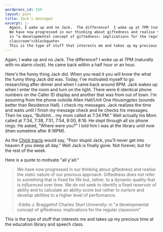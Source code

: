 ```yaml
--- 
wordpress_id: 154
layout: post
title: Jack's messages
excerpt: |-
  Again, I wake up and no Jack.  The difference?  I woke up at 7PM (naturally with no alarm clock).  He came back within a half hour or an hour.<p>Here's the funny thing Jack did.  When you read it you will know the what the funny thing Jack did was.  Today, I've motivated myself to go researching after dinner and when I came back around 8PM.  Jack wakes up when I enter the room and turn on the light.  There were 6 identical phone numbers on the Caller ID display and another that was from out of town.  I'm assuming from the phone outside Allen Hall/Unit One Housingplex (sounds better than Residence Hall).  I check my messages.  Jack realizes the time and waits until I finish my message check and he checks his messages.  Then he says, "Bullshit... my mom called at 7:34 PM."  Well actually his Mom called at 7:34, 7:38, 7:51, 7:54, 8:00, 8:16.  He slept through all six phone rings.  He asked, "Where were you?"  I told him I was at the library until now (then sometime after 8:16PM).<p>As the <a href="http://www.chick.com/">Chick tracts</a> would say, "Poor stupid Jack, you'll never get into heaven if you sleep all day."  Well Jack is finally gone.  Not forever, but for the rest of the week.<p>Here is a quote to motivate "all y'all:"<blockquote>
  We have now progressed in our thinking about giftedness and realise the static nature of our previous approach.  Giftedness does not refer to something that is fixed for life but, rather, to a dynamic quality that is <i>influenced</i> over time.  We do not seek to identify a fixed reservoir of ability and to calculate an ability score but rather to <i>nurture</i> and <i>develop</i> abilities to a higher level of performance.<p>-Eddie J. Braggettof Charles Sturt University:
  in "a developmental concept of giftedness: implications for the regular
  classroom"</blockquote>
  This is the type of stuff that interests me and takes up my precious time at the education library and speech class.
---
```

Again, I wake up and no Jack.  The difference?  I woke up at 7PM (naturally with no alarm clock).  He came back within a half hour or an hour.<p>Here's the funny thing Jack did.  When you read it you will know the what the funny thing Jack did was.  Today, I've motivated myself to go researching after dinner and when I came back around 8PM.  Jack wakes up when I enter the room and turn on the light.  There were 6 identical phone numbers on the Caller ID display and another that was from out of town.  I'm assuming from the phone outside Allen Hall/Unit One Housingplex (sounds better than Residence Hall).  I check my messages.  Jack realizes the time and waits until I finish my message check and he checks his messages.  Then he says, "Bullshit... my mom called at 7:34 PM."  Well actually his Mom called at 7:34, 7:38, 7:51, 7:54, 8:00, 8:16.  He slept through all six phone rings.  He asked, "Where were you?"  I told him I was at the library until now (then sometime after 8:16PM).<p>As the <a href="http://www.chick.com/">Chick tracts</a> would say, "Poor stupid Jack, you'll never get into heaven if you sleep all day."  Well Jack is finally gone.  Not forever, but for the rest of the week.<p>Here is a quote to motivate "all y'all:"<blockquote>
We have now progressed in our thinking about giftedness and realise the static nature of our previous approach.  Giftedness does not refer to something that is fixed for life but, rather, to a dynamic quality that is <i>influenced</i> over time.  We do not seek to identify a fixed reservoir of ability and to calculate an ability score but rather to <i>nurture</i> and <i>develop</i> abilities to a higher level of performance.<p>-Eddie J. Braggettof Charles Sturt University:
in "a developmental concept of giftedness: implications for the regular
classroom"</blockquote>
This is the type of stuff that interests me and takes up my precious time at the education library and speech class.
